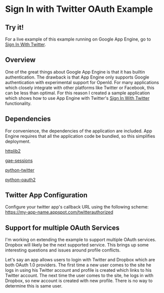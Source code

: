 # Sign In with Twitter OAuth Example #

## Try it! ##

For a live example of this example running on Google App Engine, go to [Sign In With Twitter](https://signinwithtwitter.appspot.com/).

## Overview ##

One of the great things about Google App Engine is that it has builtin authentication. The drawback is that
App Engine only supports Google authentication with experimental support for OpenId. For many applications which
closely integrate with other platforms like Twitter or Facebook, this can be less than optimal. For this reason
I created a sample application which shows how to use App Engine with Twitter's
[Sign In With Twitter](https://dev.twitter.com/docs/auth/sign-in-with-twitter) functionality.

## Dependencies ##

For convenience, the dependencies of the application are included. App Engine requires that all the application
code be bundled, so this simplifies deployment.

[httplib2](http://code.google.com/p/httplib2/)

[gae-sessions](https://github.com/dound/gae-sessions)

[python-twitter](http://code.google.com/p/python-twitter/)

[python-oauth2](https://github.com/simplegeo/python-oauth2)

## Twitter App Configuration ##

Configure your twitter app's callback URL using the following scheme: https://my-app-name.appspot.com/twitterauthorized

## Support for multiple OAuth Services ##

I'm working on extending the example to support multiple OAuth services. Dropbox will likely be the next supported
service. This brings up some interesting questions and issues around profile conflicts.

Let's say an app allows users to login with Twitter and Dropbox which are both OAuth 1.0 providers. The first time a 
new user comes to the site he logs in using his Twitter account and profile is created which links to his Twitter account. 
The next time the user comes to the site, he logs in with Dropbox, so new account is created with new profile. There is no 
way to determine this is same user. 






